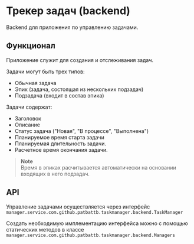 # Трекер задач (backend)

Backend для приложения по управлению задачами.

## Функционал

Приложение служит для создания и отслеживания задач.

Задачи могут быть трех типов:

- Обычная задача
- Эпик (задача, состоящая из нескольких подзадач)
- Подзадача (входит в состав эпика)

Задачи содержат:

- Заголовок
- Описание
- Статус задача ("Новая", "В процессе", "Выполнена")
- Планируемое время старта задачи
- Планируемая длительность задачи.
- Расчетное время окончания задачи.

> **Note**\
> Время в эпиках расчитывается автоматически на основании входящих в него подзадач.

## API

Управление задачами осуществляется через интерфейс
`manager.service.com.github.patbattb.taskmanager.backend.TaskManager`

Создать необходимую имплементацию интерфейса можно с помощью статических методов в
классе `manager.service.com.github.patbattb.taskmanager.backend.Managers`

